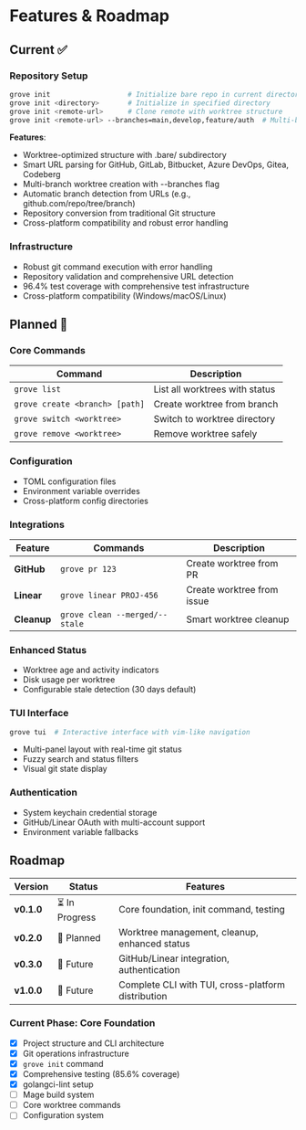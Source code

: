 # Features & Roadmap

## Current ✅

### Repository Setup

```bash
grove init                   # Initialize bare repo in current directory
grove init <directory>       # Initialize in specified directory
grove init <remote-url>      # Clone remote with worktree structure
grove init <remote-url> --branches=main,develop,feature/auth  # Multi-branch setup
```

**Features**:

- Worktree-optimized structure with .bare/ subdirectory
- Smart URL parsing for GitHub, GitLab, Bitbucket, Azure DevOps, Gitea, Codeberg
- Multi-branch worktree creation with --branches flag
- Automatic branch detection from URLs (e.g., github.com/repo/tree/branch)
- Repository conversion from traditional Git structure
- Cross-platform compatibility and robust error handling

### Infrastructure

- Robust git command execution with error handling
- Repository validation and comprehensive URL detection
- 96.4% test coverage with comprehensive test infrastructure
- Cross-platform compatibility (Windows/macOS/Linux)

## Planned 📅

### Core Commands

| Command                        | Description                    |
| ------------------------------ | ------------------------------ |
| `grove list`                   | List all worktrees with status |
| `grove create <branch> [path]` | Create worktree from branch    |
| `grove switch <worktree>`      | Switch to worktree directory   |
| `grove remove <worktree>`      | Remove worktree safely         |

### Configuration

- TOML configuration files
- Environment variable overrides
- Cross-platform config directories

### Integrations

| Feature     | Commands                       | Description                |
| ----------- | ------------------------------ | -------------------------- |
| **GitHub**  | `grove pr 123`                 | Create worktree from PR    |
| **Linear**  | `grove linear PROJ-456`        | Create worktree from issue |
| **Cleanup** | `grove clean --merged/--stale` | Smart worktree cleanup     |

### Enhanced Status

- Worktree age and activity indicators
- Disk usage per worktree
- Configurable stale detection (30 days default)

### TUI Interface

```bash
grove tui  # Interactive interface with vim-like navigation
```

- Multi-panel layout with real-time git status
- Fuzzy search and status filters
- Visual git state display

### Authentication

- System keychain credential storage
- GitHub/Linear OAuth with multi-account support
- Environment variable fallbacks

## Roadmap

| Version    | Status         | Features                                           |
| ---------- | -------------- | -------------------------------------------------- |
| **v0.1.0** | ⏳ In Progress | Core foundation, init command, testing             |
| **v0.2.0** | 📅 Planned     | Worktree management, cleanup, enhanced status      |
| **v0.3.0** | 🔮 Future      | GitHub/Linear integration, authentication          |
| **v1.0.0** | 🔮 Future      | Complete CLI with TUI, cross-platform distribution |

### Current Phase: Core Foundation

- [x] Project structure and CLI architecture
- [x] Git operations infrastructure
- [x] `grove init` command
- [x] Comprehensive testing (85.6% coverage)
- [x] golangci-lint setup
- [ ] Mage build system
- [ ] Core worktree commands
- [ ] Configuration system
